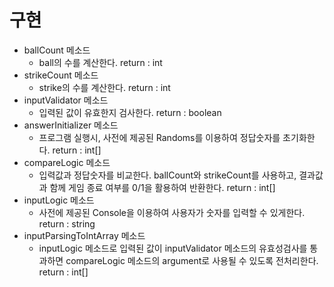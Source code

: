 # 구현
- ballCount 메소드
  - ball의 수를 계산한다. return : int
- strikeCount 메소드
  - strike의 수를 계산한다. return : int
- inputValidator 메소드
  - 입력된 값이 유효한지 검사한다. return : boolean
- answerInitializer 메소드
  - 프로그램 실행시, 사전에 제공된 Randoms를 이용하여 정답숫자를 초기화한다. return : int[]
- compareLogic 메소드
  - 입력값과 정답숫자를 비교한다. ballCount와 strikeCount를 사용하고, 결과값과 함께 게임 종료 여부를 0/1을 활용하여 반환한다. return : int[] 
- inputLogic 메소드
  - 사전에 제공된 Console을 이용하여 사용자가 숫자를 입력할 수 있게한다. return : string
- inputParsingToIntArray 메소드
  - inputLogic 메소드로 입력된 값이 inputValidator 메소드의 유효성검사를 통과하면 compareLogic 메소드의 argument로 사용될 수 있도록 전처리한다. return : int[]
